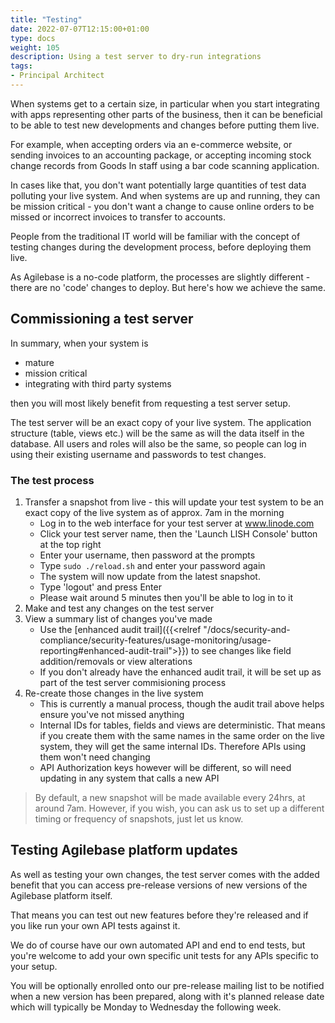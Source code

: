 ```yaml
---
title: "Testing"
date: 2022-07-07T12:15:00+01:00
type: docs
weight: 105
description: Using a test server to dry-run integrations
tags:
- Principal Architect
---
```

When systems get to a certain size, in particular when you start integrating with apps representing other parts of the business, then it can be beneficial to be able to test new developments and changes before putting them live.

For example, when accepting orders via an e-commerce website, or sending invoices to an accounting package, or accepting incoming stock change records from Goods In staff using a bar code scanning application.

In cases like that, you don't want potentially large quantities of test data polluting your live system. And when systems are up and running, they can be mission critical - you don't want a change to cause online orders to be missed or incorrect invoices to transfer to accounts.

People from the traditional IT world will be familiar with the concept of testing changes during the development process, before deploying them live.

As Agilebase is a no-code platform, the processes are slightly different - there are no 'code' changes to deploy. But here's how we achieve the same.

## Commissioning a test server

In summary, when your system is
* mature
* mission critical
* integrating with third party systems

then you will most likely benefit from requesting a test server setup.

The test server will be an exact copy of your live system. The application structure (table, views etc.) will be the same as will the data itself in the database. All users and roles will also be the same, so people can log in using their existing username and passwords to test changes.

### The test process
1) Transfer a snapshot from live - this will update your test system to be an exact copy of the live system as of approx. 7am in the morning
    * Log in to the web interface for your test server at www.linode.com
    * Click your test server name, then the 'Launch LISH Console' button at the top right
    * Enter your username, then password at the prompts
    * Type `sudo ./reload.sh` and enter your password again
    * The system will now update from the latest snapshot.
    * Type 'logout' and press Enter
    * Please wait around 5 minutes then you'll be able to log in to it
2) Make and test any changes on the test server
3) View a summary list of changes you've made
    * Use the [enhanced audit trail]({{<relref "/docs/security-and-compliance/security-features/usage-monitoring/usage-reporting#enhanced-audit-trail">}}) to see changes like field addition/removals or view alterations
    * If you don't already have the enhanced audit trail, it will be set up as part of the test server commisioning process
4) Re-create those changes in the live system
    * This is currently a manual process, though the audit trail above helps ensure you've not missed anything
    * Internal IDs for tables, fields and views are deterministic. That means if you create them with the same names in the same order on the live system, they will get the same internal IDs. Therefore APIs using them won't need changing
    * API Authorization keys however will be different, so will need updating in any system that calls a new API
    
> By default, a new snapshot will be made available every 24hrs, at around 7am. However, if you wish, you can ask us to set up a different timing or frequency of snapshots, just let us know.

## Testing Agilebase platform updates

As well as testing your own changes, the test server comes with the added benefit that you can access pre-release versions of new versions of the Agilebase platform itself.

That means you can test out new features before they're released and if you like run your own API tests against it.

We do of course have our own automated API and end to end tests, but you're welcome to add your own specific unit tests for any APIs specific to your setup.

You will be optionally enrolled onto our pre-release mailing list to be notified when a new version has been prepared, along with it's planned release date which will typically be Monday to Wednesday the following week.
